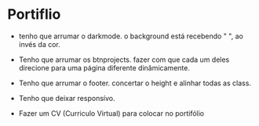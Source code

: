 # Portiflio

- tenho que arrumar o darkmode.
 o background está recebendo " ", ao invés da cor.

- Tenho que arrumar os btnprojects.
  fazer com que cada um deles direcione para uma página diferente dinâmicamente.

- Tenho que arrumar o footer.
concertar o height e alinhar todas as class.

- Tenho que deixar responsívo.

- Fazer um CV (Curriculo Virtual) para colocar no portifólio
